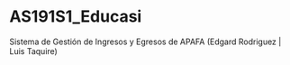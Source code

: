 # AS191S1_Educasi
Sistema de Gestión de Ingresos y Egresos de APAFA (Edgard Rodriguez | Luis Taquire)
